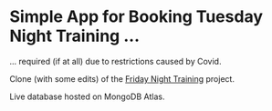 # Simple App for Booking Tuesday Night Training ...

... required (if at all) due to restrictions caused by Covid.

Clone (with some edits) of the [Friday Night Training](https://github.com/domwakeling/bowles-friday-training) project.

Live database hosted on MongoDB Atlas.